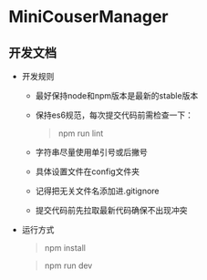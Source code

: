 # MiniCouserManager


## 开发文档

+ 开发规则
    
    + 最好保持node和npm版本是最新的stable版本

    + 保持es6规范，每次提交代码前需检查一下：
        
        > npm run lint

    + 字符串尽量使用单引号或后撇号

    + 具体设置文件在config文件夹

    + 记得把无关文件名添加进.gitignore

    + 提交代码前先拉取最新代码确保不出现冲突

+ 运行方式

    > npm install

    > npm run dev
